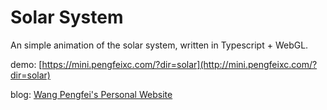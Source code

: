 # Solar System

An simple animation of the solar system, written in Typescript + WebGL.

demo: [https://mini.pengfeixc.com/?dir=solar](http://mini.pengfeixc.com/?dir=solar)

blog: [Wang Pengfei's Personal Website](https://pengfeixc.com/blog/60eedec2e97367196dce3f0a)
